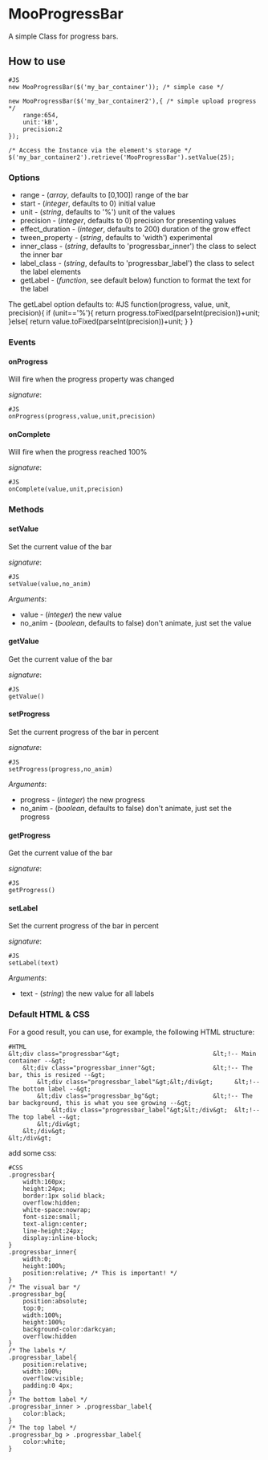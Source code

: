 MooProgressBar
==============

A simple Class for progress bars.

How to use
----------


    #JS
    new MooProgressBar($('my_bar_container')); /* simple case */

    new MooProgressBar($('my_bar_container2'),{ /* simple upload progress */
        range:654,
        unit:'kB',
        precision:2
    });

    /* Access the Instance via the element's storage */
    $('my_bar_container2').retrieve('MooProgressBar').setValue(25);



### Options

- range - (*array*, defaults to [0,100]) range of the bar
- start - (*integer*, defaults to 0)  initial value
- unit - (*string*, defaults to '%')  unit of the values
- precision - (*integer*, defaults to 0)  precision for presenting values
- effect_duration - (*integer*, defaults to 200)  duration of the grow effect
- tween_property - (*string*, defaults to 'width')  experimental
- inner_class - (*string*, defaults to 'progressbar_inner')  the class to select the inner bar
- label_class - (*string*, defaults to 'progressbar_label')  the class to select the label elements
- getLabel - (*function*, see default below) function to format the text for the label

The getLabel option defaults to:
    #JS
    function(progress, value, unit, precision){
        if (unit=='%'){
            return progress.toFixed(parseInt(precision))+unit;
        }else{
            return value.toFixed(parseInt(precision))+unit;
        }
    }



### Events

#### onProgress

Will fire when the progress property was changed

*signature*:

    #JS
    onProgress(progress,value,unit,precision)


#### onComplete

Will fire when the progress reached 100%

*signature*:

    #JS
    onComplete(value,unit,precision)




### Methods

#### setValue

Set the current value of the bar

*signature*:

    #JS
    setValue(value,no_anim)

*Arguments*:
- value - (*integer*) the new value
- no_anim - (*boolean*, defaults to false) don't animate, just set the value

#### getValue

Get the current value of the bar

*signature*:

    #JS
    getValue()

#### setProgress

Set the current progress of the bar in percent

*signature*:

    #JS
    setProgress(progress,no_anim)

*Arguments*:
- progress - (*integer*) the new progress
- no_anim - (*boolean*, defaults to false) don't animate, just set the progress


#### getProgress
Get the current value of the bar

*signature*:

    #JS
    getProgress()

#### setLabel

Set the current progress of the bar in percent

*signature*:

    #JS
    setLabel(text)

*Arguments*:
- text - (*string*) the new value for all labels




### Default HTML & CSS

For a good result, you can use, for example, the following HTML structure:

    #HTML
    &lt;div class="progressbar"&gt;                          &lt;!-- Main container --&gt;
        &lt;div class="progressbar_inner"&gt;                &lt;!-- The bar, this is resized --&gt;
            &lt;div class="progressbar_label"&gt;&lt;/div&gt;      &lt;!-- The bottom label --&gt;
            &lt;div class="progressbar_bg"&gt;               &lt;!-- The bar background, this is what you see growing --&gt;
                &lt;div class="progressbar_label"&gt;&lt;/div&gt;  &lt;!-- The top label --&gt;
            &lt;/div&gt;
        &lt;/div&gt;
    &lt;/div&gt;

add some css:

    #CSS
    .progressbar{
        width:160px;
        height:24px;
        border:1px solid black;
        overflow:hidden;
        white-space:nowrap;
        font-size:small;
        text-align:center;
        line-height:24px;
        display:inline-block;
    }
    .progressbar_inner{
        width:0;
        height:100%;
        position:relative; /* This is important! */
    }
    /* The visual bar */
    .progressbar_bg{
        position:absolute;
        top:0;
        width:100%;
        height:100%;
        background-color:darkcyan;
        overflow:hidden
    }
    /* The labels */
    .progressbar_label{
        position:relative;
        width:100%;
        overflow:visible;
        padding:0 4px;
    }
    /* The bottom label */
    .progressbar_inner > .progressbar_label{
        color:black;
    }
    /* The top label */
    .progressbar_bg > .progressbar_label{
        color:white;
    }
